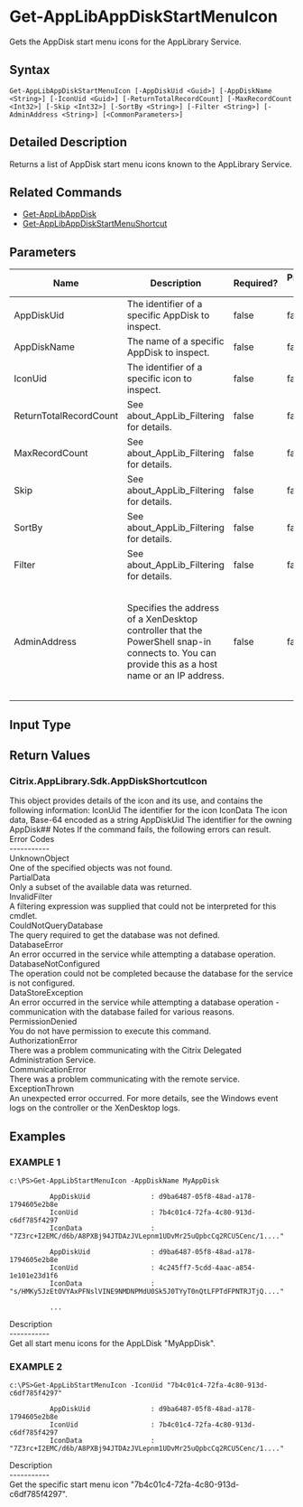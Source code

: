 ﻿# Get-AppLibAppDiskStartMenuIcon

   Gets the AppDisk start menu icons for the AppLibrary Service.

## Syntax
```
Get-AppLibAppDiskStartMenuIcon [-AppDiskUid <Guid>] [-AppDiskName <String>] [-IconUid <Guid>] [-ReturnTotalRecordCount] [-MaxRecordCount <Int32>] [-Skip <Int32>] [-SortBy <String>] [-Filter <String>] [-AdminAddress <String>] [<CommonParameters>]
```

## Detailed Description
   Returns a list of AppDisk start menu icons known to the AppLibrary Service.

## Related Commands
  * [Get-AppLibAppDisk](Get-AppLibAppDisk.html)
  * [Get-AppLibAppDiskStartMenuShortcut](Get-AppLibAppDiskStartMenuShortcut.html)
## Parameters

| Name   | Description | Required? | Pipeline Input | Default Value |
| --- | --- | --- | --- | --- |
| AppDiskUid | The identifier of a specific AppDisk to inspect. | false | false |  |
| AppDiskName | The name of a specific AppDisk to inspect. | false | false |  |
| IconUid | The identifier of a specific icon to inspect. | false | false |  |
| ReturnTotalRecordCount | See about_AppLib_Filtering for details. | false | false | false |
| MaxRecordCount | See about_AppLib_Filtering for details. | false | false | false |
| Skip | See about_AppLib_Filtering for details. | false | false | 0 |
| SortBy | See about_AppLib_Filtering for details. | false | false |  |
| Filter | See about_AppLib_Filtering for details. | false | false |  |
| AdminAddress | Specifies the address of a XenDesktop controller that the PowerShell snap-in connects to.  You can provide this as a host name or an IP address. | false | false | LocalHost. Once a value is provided by any cmdlet, this value becomes the default. |

## Input Type
### 
   
## Return Values
### Citrix.AppLibrary.Sdk.AppDiskShortcutIcon
   This object provides details of the icon and its use, and contains the following information: IconUid <Guid> The identifier for the icon IconData <string> The icon data, Base-64 encoded as a string AppDiskUid <Guid> The identifier for the owning AppDisk## Notes
   If the command fails, the following errors can result.<br>    Error Codes<br>    -----------<br>    UnknownObject<br>        One of the specified objects was not found.<br>    PartialData<br>         Only a subset of the available data was returned.<br>    InvalidFilter<br>        A filtering expression was supplied that could not be interpreted for this cmdlet.<br>    CouldNotQueryDatabase<br>         The query required to get the database was not defined.<br>    DatabaseError<br>        An error occurred in the service while attempting a database operation.<br>    DatabaseNotConfigured<br>        The operation could not be completed because the database for the service is not configured.<br>    DataStoreException<br>        An error occurred in the service while attempting a database operation - communication with the database failed for various reasons.<br>    PermissionDenied<br>        You do not have permission to execute this command.<br>    AuthorizationError<br>        There was a problem communicating with the Citrix Delegated Administration Service.<br>    CommunicationError<br>        There was a problem communicating with the remote service.<br>    ExceptionThrown<br>        An unexpected error occurred.  For more details, see the Windows event logs on the controller or the XenDesktop logs.
## Examples

### EXAMPLE 1
```
c:\PS>Get-AppLibStartMenuIcon -AppDiskName MyAppDisk

          AppDiskUid               : d9ba6487-05f8-48ad-a178-1794605e2b8e
          IconUid                  : 7b4c01c4-72fa-4c80-913d-c6df785f4297
          IconData                 : "7Z3rc+I2EMC/d6b/A8PXBj94JTDAzJVLepnm1UDvMr25uQpbcCq2RCU5Cenc/1...."

          AppDiskUid               : d9ba6487-05f8-48ad-a178-1794605e2b8e
          IconUid                  : 4c245ff7-5cdd-4aac-a854-1e101e23d1f6
          IconData                 : "s/HMKy5JzEtOVYAxPFNslVINE9NMDNPMdU0Sk5J0TYyT0nQtLFPTdFPNTRJTjQ...."

          ...
```
   Description<br>-----------<br>Get all start menu icons for the AppLDisk "MyAppDisk".
### EXAMPLE 2
```
c:\PS>Get-AppLibStartMenuIcon -IconUid "7b4c01c4-72fa-4c80-913d-c6df785f4297"

          AppDiskUid               : d9ba6487-05f8-48ad-a178-1794605e2b8e
          IconUid                  : 7b4c01c4-72fa-4c80-913d-c6df785f4297
          IconData                 : "7Z3rc+I2EMC/d6b/A8PXBj94JTDAzJVLepnm1UDvMr25uQpbcCq2RCU5Cenc/1...."
```
   Description<br>-----------<br>Get the specific start menu icon "7b4c01c4-72fa-4c80-913d-c6df785f4297".
